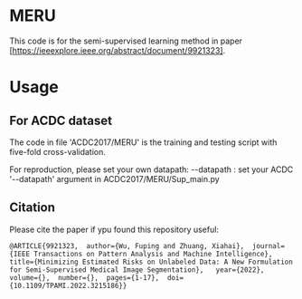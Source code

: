 # MERU
This code is for the semi-supervised learning method in paper [https://ieeexplore.ieee.org/abstract/document/9921323].

# Usage

## For ACDC dataset 
The code in file 'ACDC2017/MERU' is the training and testing script with five-fold cross-validation.

For reproduction, please set your own datapath:
--datapath : set your ACDC '--datapath' argument in ACDC2017/MERU/Sup_main.py 





## Citation

Please cite the paper if ypu found this repository useful:

```
@ARTICLE{9921323,  author={Wu, Fuping and Zhuang, Xiahai},  journal={IEEE Transactions on Pattern Analysis and Machine Intelligence},   title={Minimizing Estimated Risks on Unlabeled Data: A New Formulation for Semi-Supervised Medical Image Segmentation},   year={2022},  volume={},  number={},  pages={1-17},  doi={10.1109/TPAMI.2022.3215186}}
```
